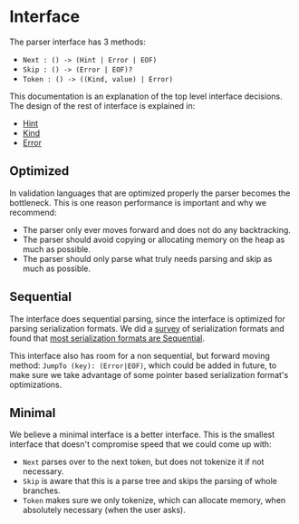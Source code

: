 # Interface

The parser interface has 3 methods:

* `Next : () -> (Hint | Error | EOF)`
* `Skip : () -> (Error | EOF)?`
* `Token : () -> ((Kind, value) | Error)`

This documentation is an explanation of the top level interface decisions.
The design of the rest of interface is explained in:
* [Hint](./hint.md)
* [Kind](./kind.md)
* [Error](./error.md)

## Optimized

In validation languages that are optimized properly the parser becomes the bottleneck.
This is one reason performance is important and why we recommend:

* The parser only ever moves forward and does not do any backtracking.
* The parser should avoid copying or allocating memory on the heap as much as possible.
* The parser should only parse what truly needs parsing and skip as much as possible.

## Sequential

The interface does sequential parsing, since the interface is optimized for parsing serialization formats.
We did a [survey](./survey/Readme.md) of serialization formats and found that [most serialization formats are Sequential](./survey/comparison.md).

This interface also has room for a non sequential, but forward moving method: `JumpTo (key): (Error|EOF)`, which could be added in future,
to make sure we take advantage of some pointer based serialization format's optimizations.

## Minimal

We believe a minimal interface is a better interface.
This is the smallest interface that doesn't compromise speed that we could come up with:

* `Next` parses over to the next token, but does not tokenize it if not necessary.
* `Skip` is aware that this is a parse tree and skips the parsing of whole branches.
* `Token` makes sure we only tokenize, which can allocate memory, when absolutely necessary (when the user asks).


